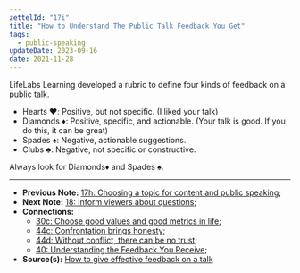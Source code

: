 ```yaml
---
zettelId: "17i"
title: "How to Understand The Public Talk Feedback You Get"
tags:
  - public-speaking
updateDate: 2023-09-16
date: 2021-11-28
---
```


LifeLabs Learning developed a rubric to define four kinds of feedback on a public talk.

- Hearts ♥️: Positive, but not specific. (I liked your talk)
- Diamonds ♦️: Positive, specific, and actionable. (Your talk is good. If you do this, it can be great)
- Spades ♠️: Negative, actionable suggestions.
- Clubs ♣️: Negative, not specific or constructive.

Always look for Diamonds♦️ and Spades ♠️.

---

- **Previous Note:** [17h: Choosing a topic for content and public speaking](/notes/17h/);
- **Next Note:** [18: Inform viewers about questions](/notes/18/);
- **Connections:**
  - [30c: Choose good values and good metrics in life](/notes/30c/);
  - [44c: Confrontation brings honesty](/notes/44c/);
  - [44d: Without conflict, there can be no trust](/notes/44d/);
  - [40: Understanding the Feedback You Receive](/notes/40/);
- **Source(s):** [How to give effective feedback on a talk](https://blog.ed.ted.com/2017/11/09/how-to-give-effective-feedback-on-a-talk/)

